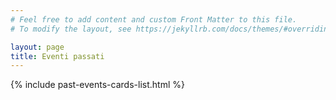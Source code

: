 ```yaml
---
# Feel free to add content and custom Front Matter to this file.
# To modify the layout, see https://jekyllrb.com/docs/themes/#overriding-theme-defaults

layout: page
title: Eventi passati
---
```


<div>
  {% include past-events-cards-list.html %}
</div>
